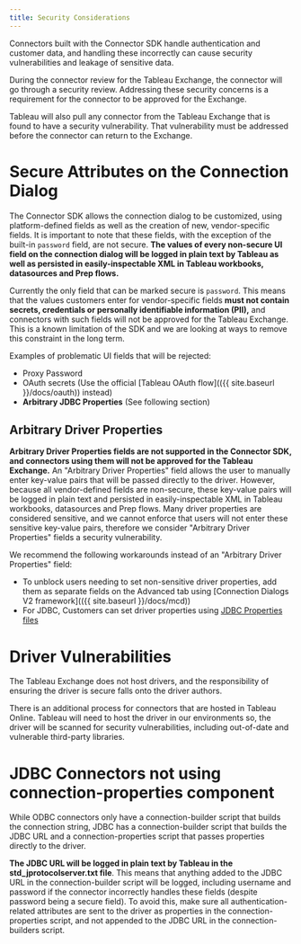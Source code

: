 ```yaml
---
title: Security Considerations
---
```


Connectors built with the Connector SDK handle authentication and customer data, and handling these incorrectly can cause security vulnerabilities and leakage of sensitive data.

During the connector review for the Tableau Exchange, the connector will go through a security review. Addressing these security concerns is a requirement for the connector to be approved for the Exchange.

Tableau will also pull any connector from the Tableau Exchange that is found to have a security vulnerability. That vulnerability must be addressed before the connector can return to the Exchange.


# Secure Attributes on the Connection Dialog

The Connector SDK allows the connection dialog to be customized, using platform-defined fields as well as the creation of new, vendor-specific fields. It is important to note that these fields, with the exception of the built-in `password` field, are not secure. **The values of every non-secure UI field on the connection dialog will be logged in plain text by Tableau as well as persisted in easily-inspectable XML in Tableau workbooks, datasources and Prep flows.**

Currently the only field that can be marked secure is `password`. This means that the values customers enter for vendor-specific fields **must not contain secrets, credentials or personally identifiable information (PII),** and connectors with such fields will not be approved for the Tableau Exchange. This is a known limitation of the SDK and we are looking at ways to remove this constraint in the long term.

Examples of problematic UI fields that will be rejected:
- Proxy Password
- OAuth secrets (Use the official [Tableau OAuth flow](({{ site.baseurl }}/docs/oauth)) instead)
- **Arbitrary JDBC Properties** (See following section)

## Arbitrary Driver Properties

**Arbitrary Driver Properties fields are not supported in the Connector SDK, and connectors using them will not be approved for the Tableau Exchange.** An "Arbitrary Driver Properties" field allows the user to manually enter key-value pairs that will be passed directly to the driver. However, because all vendor-defined fields are non-secure, these key-value pairs will be logged in plain text and persisted in easily-inspectable XML in Tableau workbooks, datasources and Prep flows. Many driver properties are considered sensitive, and we cannot enforce that users will not enter these sensitive key-value pairs, therefore we consider "Arbitrary Driver Properties" fields a security vulnerability.

We recommend the following workarounds instead of an "Arbitrary Driver Properties" field:
- To unblock users needing to set non-sensitive driver properties, add them as separate fields on the Advanced tab using [Connection Dialogs V2 framework](({{ site.baseurl }}/docs/mcd))
- For JDBC, Customers can set driver properties using [JDBC Properties files](https://kb.tableau.com/articles/howto/Customizing-JDBC-Connections)

# Driver Vulnerabilities

The Tableau Exchange does not host drivers, and the responsibility of ensuring the driver is secure falls onto the driver authors.

There is an additional process for connectors that are hosted in Tableau Online. Tableau will need to host the driver in our environments so, the driver will be scanned for security vulnerabilities, including out-of-date and vulnerable third-party libraries.

# JDBC Connectors not using connection-properties component

While ODBC connectors only have a connection-builder script that builds the connection string, JDBC has a connection-builder script that builds the JDBC URL and a connection-properties script that passes properties directly to the driver.

**The JDBC URL will be logged in plain text by Tableau in the std_jprotocolserver.txt file**. This means that anything added to the JDBC URL in the connection-builder script will be logged, including username and password if the connector incorrectly handles these fields (despite password being a secure field). To avoid this, make sure all authentication-related attributes are sent to the driver as properties in the connection-properties script, and not appended to the JDBC URL in the connection-builders script.

